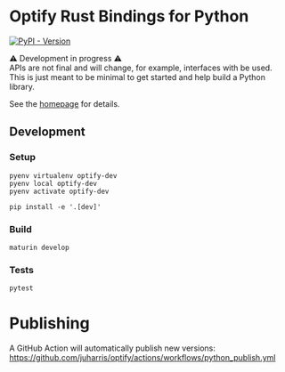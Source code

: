 # Optify Rust Bindings for Python

[![PyPI - Version](https://img.shields.io/pypi/v/optify?color=%23006dad)
](https://pypi.org/project/optify)

⚠️ Development in progress ⚠️\
APIs are not final and will change, for example, interfaces with be used.
This is just meant to be minimal to get started and help build a Python library.

See the [homepage] for details.

## Development

### Setup

```shell
pyenv virtualenv optify-dev
pyenv local optify-dev
pyenv activate optify-dev

pip install -e '.[dev]'
```

### Build

```shell
maturin develop
```

### Tests

```shell
pytest
```

# Publishing
A GitHub Action will automatically publish new versions: https://github.com/juharris/optify/actions/workflows/python_publish.yml

[homepage]: https://github.com/juharris/optify
